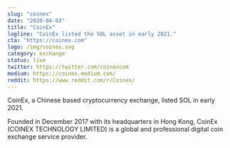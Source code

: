 ```yaml
---
slug: "coinex"
date: "2020-04-03"
title: "CoinEx"
logline: "CoinEx listed the SOL asset in early 2021."
cta: "https://coinex.com"
logo: /img/coinex.svg
category: exchange
status: live
twitter: https://twitter.com/coinexcom
medium: https://coinex.medium.com/
reddit: https://www.reddit.com/r/Coinex/
---
```


CoinEx, a Chinese based cryptocurrency exchange, listed SOL in early 2021. 

Founded in December 2017 with its headquarters in Hong Kong, CoinEx (COINEX TECHNOLOGY LIMITED) is a global and professional digital coin exchange service provider.
